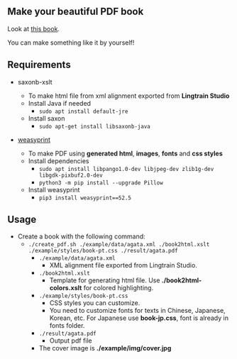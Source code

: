 ## Make your beautiful PDF book

Look at [this book](./examples/schloss.pdf).

You can make something like it by yourself!

## Requirements

- saxonb-xslt

  - To make html file from xml alignment exported from **Lingtrain Studio**
  - Install Java if needed
    - `sudo apt install default-jre`
  - Install saxon
    - `sudo apt-get install libsaxonb-java`

- [weasyprint](https://doc.courtbouillon.org/weasyprint/stable/)
  - To make PDF using **generated html**, **images**, **fonts** and **css styles**
  - Install dependencies
    - `sudo apt install libpango1.0-dev libjpeg-dev zlib1g-dev libgdk-pixbuf2.0-dev`
    - `python3 -m pip install --upgrade Pillow`
  - Install weasyprint
    - `pip3 install weasyprint==52.5`

## Usage

- Create a book with the following command:
  - `./create_pdf.sh ./example/data/agata.xml ./book2html.xslt ./example/styles/book-pt.css ./result/agata.pdf`
    - `./example/data/agata.xml`
      - XML alignment file exported from Lingtrain Studio.
    - `./book2html.xslt`
      - Template for generating html file. Use **./book2html-colors.xslt** for colored highlighting.
    - `./example/styles/book-pt.css`
      - CSS styles you can customize.
      - You need to customize fonts for texts in Chinese, Japanese, Korean, etc. For Japanese use **book-jp.css**, font is already in fonts folder.
    - `./result/agata.pdf`
      - Output pdf file
    - The cover image is **./example/img/cover.jpg**
